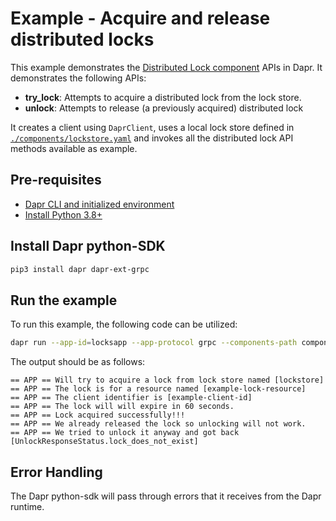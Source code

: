 # Example - Acquire and release distributed locks

This example demonstrates the [Distributed Lock component] APIs in Dapr.
It demonstrates the following APIs:
- **try_lock**: Attempts to acquire a distributed lock from the lock store.
- **unlock**: Attempts to release (a previously acquired) distributed lock

It creates a client using `DaprClient`, uses a local lock store defined in
[`./components/lockstore.yaml`](./components/lockstore.yaml) and invokes
all the distributed lock API methods available as example.

## Pre-requisites

- [Dapr CLI and initialized environment](https://docs.dapr.io/getting-started)
- [Install Python 3.8+](https://www.python.org/downloads/)

## Install Dapr python-SDK

<!-- Our CI/CD pipeline automatically installs the correct version, so we can skip this step in the automation -->

```bash
pip3 install dapr dapr-ext-grpc
```

## Run the example

To run this example, the following code can be utilized:

<!-- STEP
name: Run state store example
expected_stdout_lines:
  - "== APP == Will try to acquire a lock from lock store named [lockstore]"
  - "== APP == The lock is for a resource named [example-lock-resource]"
  - "== APP == The client identifier is [example-client-id]"
  - "== APP == The lock will will expire in 60 seconds."
  - "== APP == Lock acquired successfully!!!"
  - "== APP == We already released the lock so unlocking will not work."
  - "== APP == We tried to unlock it anyway and got back [UnlockResponseStatus.lock_does_not_exist]"
timeout_seconds: 5
-->

```bash
dapr run --app-id=locksapp --app-protocol grpc --components-path components/ python3 lock.py
```
<!-- END_STEP -->

The output should be as follows:

```
== APP == Will try to acquire a lock from lock store named [lockstore]
== APP == The lock is for a resource named [example-lock-resource]
== APP == The client identifier is [example-client-id]
== APP == The lock will will expire in 60 seconds.
== APP == Lock acquired successfully!!!
== APP == We already released the lock so unlocking will not work.
== APP == We tried to unlock it anyway and got back [UnlockResponseStatus.lock_does_not_exist]
```

## Error Handling

The Dapr python-sdk will pass through errors that it receives from the Dapr runtime.

[Distributed Lock component]: https://docs.dapr.io/developing-applications/building-blocks/distributed-lock/